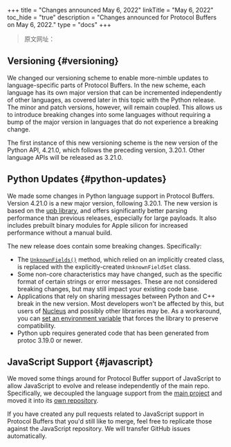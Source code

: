 +++
title = "Changes announced May 6, 2022"
linkTitle = "May 6, 2022"
toc_hide = "true"
description = "Changes announced for Protocol Buffers on May 6, 2022."
type = "docs"
+++

> 原文网址： 

## Versioning {#versioning}

We changed our versioning scheme to enable more-nimble updates to
language-specific parts of Protocol Buffers. In the new scheme, each language
has its own major version that can be incremented independently of other
languages, as covered later in this topic with the Python release. The minor and
patch versions, however, will remain coupled. This allows us to introduce
breaking changes into some languages without requiring a bump of the major
version in languages that do not experience a breaking change.

The first instance of this new versioning scheme is the new version of the
Python API, 4.21.0, which follows the preceding version, 3.20.1. Other language
APIs will be released as 3.21.0.

## Python Updates {#python-updates}

We made some changes in Python language support in Protocol Buffers. Version
4.21.0 is a new major version, following 3.20.1. The new version is based on the
[upb library](https://github.com/protocolbuffers/upb), and offers
significantly better parsing performance than previous releases, especially for
large payloads. It also includes prebuilt binary modules for Apple silicon for
increased performance without a manual build.

The new release does contain some breaking changes. Specifically:

*   The
    [`UnknownFields()`](https://googleapis.dev/python/protobuf/3.17.0/google/protobuf/message.html#google.protobuf.message.Message.UnknownFields)
    method, which relied on an implicitly created class, is replaced with the
    explicitly-created `UnknownFieldSet` class.
*   Some non-core characteristics may have changed, such as the specific format
    of certain strings or error messages. These are not considered breaking
    changes, but may still impact your existing code base.
*   Applications that rely on sharing messages between Python and C++ break in
    the new version. Most developers won't be affected by this, but users of
    [Nucleus](https://github.com/google/nucleus) and possibly other
    libraries may be. As a workaround, you can
    [set an environment variable](/reference/python/python-generated#sharing-messages)
    that forces the library to preserve compatibility.
*   Python upb requires generated code that has been generated from protoc
    3.19.0 or newer.

## JavaScript Support {#javascript}

We moved some things around for Protocol Buffer support of JavaScript to allow
JavaScript to evolve and release independently of the main repo. Specifically,
we decoupled the language support from the
[main project](https://github.com/protocolbuffers/protobuf) and moved
it into its
[own repository](https://github.com/protocolbuffers/protobuf-javascript).

If you have created any pull requests related to JavaScript support in Protocol
Buffers that you'd still like to merge, feel free to replicate those against the
JavaScript repository. We will transfer GitHub issues automatically.
